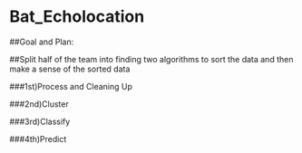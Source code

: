# Bat_Echolocation

##Goal and Plan:

##Split half of the team into finding two algorithms to sort the data and then make a sense of the sorted data

###1st)Process and Cleaning Up

###2nd)Cluster 

###3rd)Classify

###4th)Predict
